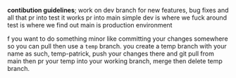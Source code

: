 **contibution guidelines**; 
work on dev branch for new features, bug fixes and all that
pr into test
it works 
pr into main
simple
dev is where we fuck around
test is where we find out
main is production environment 

f you want to do something minor like committing your changes somewhere so you can pull then use a `temp` branch. you create a temp branch with your name as such, temp-patrick, push your changes there and git pull from main then pr your temp into your working branch, merge then delete temp branch.


